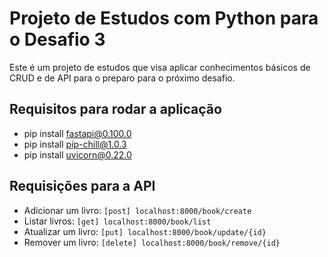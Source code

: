 # Projeto de Estudos com Python para o Desafio 3

Este é um projeto de estudos que visa aplicar conhecimentos básicos de CRUD e de API para o preparo para o próximo desafio.

## Requisitos para rodar a aplicação

- pip install fastapi@0.100.0
- pip install pip-chill@1.0.3
- pip install uvicorn@0.22.0

## Requisições para a API

- Adicionar um livro: `[post] localhost:8000/book/create`
- Listar livros: `[get] localhost:8000/book/list`
- Atualizar um livro: `[put] localhost:8000/book/update/{id}`
- Remover um livro: `[delete] localhost:8000/book/remove/{id}`